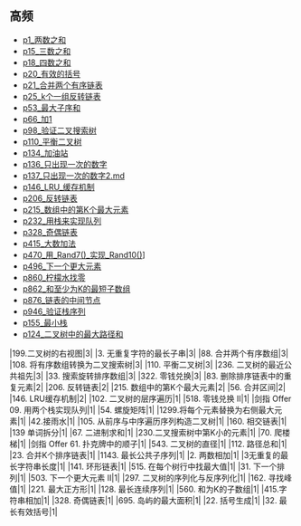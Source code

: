 ## 高频
- [p1_两数之和](../problem/p1_两数之和.md)
- [p15_三数之和](../problem/p15_三数之和.md)
- [p18_四数之和](../problem/p18_四数之和.md)
- [p20_有效的括号](../problem/p20_有效的括号.md)
- [p21_合并两个有序链表](../problem/p21_合并两个有序链表.md)
- [p25_k个一组反转链表](../problem/p25_k个一组反转链表.md)
- [p53_最大子序和](../problem/p53-maximum-subarray.md)
- [p66_加1](../problem/p66_加1.md)
- [p98_验证二叉搜索树](../problem/p98_验证二叉搜索树.md)
- [p110_平衡二叉树](../problem/p110_平衡二叉树.md)
- [p134_加油站](../problem/p134_加油站.md)
- [p136_只出现一次的数字](../problem/p136_只出现一次的数字.md)
- [p137_只出现一次的数字2.md](../problem/p137_只出现一次的数字2.md)
- [p146_LRU_缓存机制](../problem/p146_LRU_缓存机制.md)
- [p206_反转链表](../problem/p206_反转链表.md)
- [p215_数组中的第K个最大元素](../problem/p215_数组中的第K个最大元素.md)
- [p232_用栈来实现队列](../problem/p232_用栈来实现队列.md)
- [p328_奇偶链表](../problem/p328_奇偶链表.md)
- [p415_大数加法](../problem/p415_大数加法.md)
- [p470_用_Rand7()_实现_Rand10()](../problem/p470_用_Rand7()_实现_Rand10().md)]
- [p496_下一个更大元素](../problem/p496_下一个更大元素.md)
- [p860_柠檬水找零](../problem/p860_柠檬水找零.md)
- [p862_和至少为K的最短子数组](../problem/p862_和至少为K的最短子数组.md)
- [p876_链表的中间节点](../problem/p876_链表的中间节点.md)
- [p946_验证栈序列](../problem/p946_验证栈序列.md)
- [p155_最小栈](../problem/p155_最小栈.md)
- [p124_二叉树中的最大路径和](../problem/p124_二叉树中的最大路径和.md)



|199.二叉树的右视图|3|
|3. 无重复字符的最长子串|3|
|88. 合并两个有序数组|3|
|108. 将有序数组转换为二叉搜索树|3|
|110. 平衡二叉树|3|
|236. 二叉树的最近公共祖先|3|
|33. 搜索旋转排序数组|3|
|322. 零钱兑换|3|
|83. 删除排序链表中的重复元素|2|
|206. 反转链表|2|
|215. 数组中的第K个最大元素|2|
|56. 合并区间|2|
|146. LRU缓存机制|2|
|102. 二叉树的层序遍历|1|
|518. 零钱兑换 II|1|
|剑指 Offer 09. 用两个栈实现队列|1|
|54. 螺旋矩阵|1|
|1299.将每个元素替换为右侧最大元素|1|
|42.接雨水|1|
|105. 从前序与中序遍历序列构造二叉树|1|
|160. 相交链表|1|
|139 单词拆分|1|
|67. 二进制求和|1|
|230.二叉搜索树中第K小的元素|1|
|70. 爬楼梯|1|
|剑指 Offer 61. 扑克牌中的顺子|1|
|543. 二叉树的直径|1|
|112. 路径总和|1|
|23. 合并K个排序链表|1|
|1143. 最长公共子序列|1|
|2. 两数相加|1|
|3无重复的最长字符串长度|1|
|141. 环形链表|1|
|515. 在每个树行中找最大值|1|
|31. 下一个排列|1|
|503. 下一个更大元素 II|1|
|297. 二叉树的序列化与反序列化|1|
|162. 寻找峰值|1|
|221. 最大正方形|1|
|128. 最长连续序列|1|
|560. 和为K的子数组|1|
|415.字符串相加|1|
|328. 奇偶链表|1|
|695. 岛屿的最大面积|1|
|22. 括号生成|1|
|32. 最长有效括号|1|

